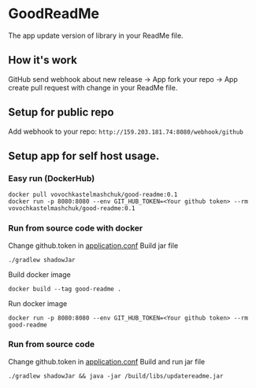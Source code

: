 # GoodReadMe
The app update version of library in your ReadMe file.

## How it's work
GitHub send webhook about new release -> App fork your repo -> App create pull request with change in your ReadMe file.

## Setup for public repo
Add webhook to your repo:
`http://159.203.181.74:8080/webhook/github`

## Setup app for self host usage.
### Easy run (DockerHub)
```shell script
docker pull vovochkastelmashchuk/good-readme:0.1
docker run -p 8080:8080 --env GIT_HUB_TOKEN=<Your github token> --rm vovochkastelmashchuk/good-readme:0.1
```

### Run from source code with docker
Change github.token in [application.conf](resources/application.conf)
Build jar file
```shell script
./gradlew shadowJar 
```
Build docker image
```shell script
docker build --tag good-readme .
```
Run docker image
```shell script
docker run -p 8080:8080 --env GIT_HUB_TOKEN=<Your github token> --rm good-readme
```

### Run from source code
Change github.token in [application.conf](resources/application.conf)
Build and run jar file
```shell script
./gradlew shadowJar && java -jar /build/libs/updatereadme.jar 
```
  

